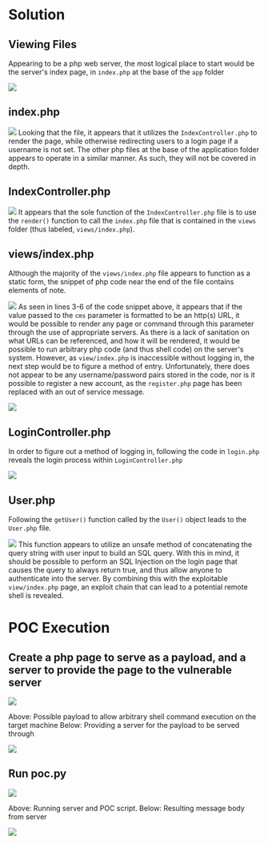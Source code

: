 # Solution

## Viewing Files

Appearing to be a php web server, the most logical place to start would be the server's index page, in `index.php` at the base of the `app` folder

![](images/1.png)
## index.php

![](images/2.png)
Looking that the file, it appears that it utilizes the `IndexController.php` to render the page, while otherwise redirecting users to a login page if a username is not set. The other php files at the base of the application folder appears to operate in a similar manner. As such, they will not be covered in depth.
## IndexController.php

![](images/3.png)
It appears that the sole function of the `IndexController.php` file is to use the `render()` function to call the `index.php` file that is contained in the `views` folder (thus labeled, `views/index.php`).
## views/index.php
Although the majority of the `views/index.php` file appears to function as a static form, the snippet of php code near the end of the file contains elements of note.

![](images/4.png)
As seen in lines 3-6 of the code snippet above, it appears that if the value passed to the `cms` parameter is formatted to be an http(s) URL, it would be possible to render any page or command through this parameter through the use of appropriate servers.
As there is a lack of sanitation on what URLs can be referenced, and how it will be rendered, it would be possible to run arbitrary php code (and thus shell code) on the server's system. However, as `view/index.php` is inaccessible without logging in, the next step would be to figure a method of entry. Unfortunately, there does not appear to be any username/password pairs stored in the code, nor is it possible to register a new account, as the `register.php` page has been replaced with an out of service message.

![](images/5.png)
## LoginController.php
In order to figure out a method of logging in, following the code in `login.php` reveals the login process within `LoginController.php`

![](images/6.png)
## User.php
Following the `getUser()` function called by the `User()` object leads to the `User.php` file.

![](images/7.png)
This function appears to utilize an unsafe method of concatenating the query string with user input to build an SQL query. With this in mind, it should be possible to perform an SQL Injection on the login page that causes the query to always return true, and thus allow anyone to authenticate into the server. By combining this with the exploitable `view/index.php` page, an exploit chain that can lead to a potential remote shell is revealed.
# POC Execution
## Create a php page to serve as a payload, and a server to provide the page to the vulnerable server

![](images/8.png)

Above: Possible payload to allow arbitrary shell command execution on the target machine
Below: Providing a server for the payload to be served through

![](images/9.png)
## Run poc.py

![](images/10.png)

Above: Running server and POC script.
Below: Resulting message body from server

![](images/11.png)
